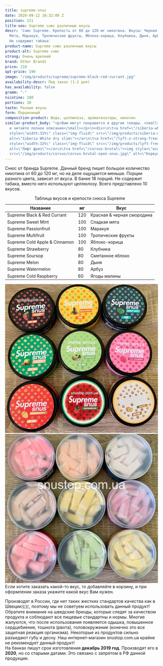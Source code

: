 ```yaml
---
title: supreme-snus
date: 2020-09-12 10:32:00 Z
position: 221
title-seo: Supreme снюс различные вкусы
descr: 'Снюс Supreme. Крепость от 60 до 120 мг никотина. Вкусы: Черная смородина,
  Мята, Маракуя, Тропические фрукты, Яблоко-корица, Клубника, Дыня, Арбуз, Малина.
  Не содержит табака'
product-name: Supreme снюс различные вкусы
product-alt: Supreme снюс
strong: Очень крепкий
brand: Other Brands
price: 210
opt-price: 190
image: "/img/products/supreme/supreme-black-red-currant.jpg"
availability-descr: Под заказ (1-2 дня)
has_availability: false
gramm: "-"
nicotine: 100
portions: 18
taste: Разные вкусы
form: Порционный
composition-product: Вода, целлюлоза, ароматизаторы, никотин
similar-product_body: "<p>Вам могут понравится и другие товары. <small>Жмите на картинки
  и читайте полное описание</small></p>\n<div>\n\t<a href=\"/siberia-white-dry-slim\"><img
  style=\"width:32%\" class=\"img-fluid\" src=\"/img/products/siberia-white-dry-slim/siberia-open-and-cryo.jpg\"
  alt=\"Siberia White dry slim\"></a>\n\t<a href=\"/lyft-x-strong-freeze-slim-white\"><img
  style=\"width:32%\" class=\"img-fluid\" src=\"/img/products/lyft-freeze/lyft-freeze-open.jpg\"
  alt=\"Лифт фриз\"></a>\n\t<a href=\"/corvus-brutal\"><img style=\"width:32%\" class=\"img-fluid\"
  src=\"/img/products/corvus/corvus-brutal-open-snus.jpg\" alt=\"Корвус брутал\"></a>\n</div>"
---
```


Снюс от бренда Supreme.  Данный бренд пишет большое количество никотина от 60 до 120 мг, но на деле ощущается меньше. Порции разного цвета, зависит от вкуса. В банке 18 порций. Не содержит табака, вместо него используют целлюлозу. Всего представлено 10 вкусов.
<table class="table table-sm">
	<caption>Таблица вкусов и крепости снюса Supreme</caption>
	<thead>
		<tr>
			<th scope="col">Название</th>
			<th scope="col">мг</th>
			<th scope="col">Вкус</th>
		</tr>
	</thead>
	<tbody>
		<tr>
			<td>Supreme Black & Red Currant</td>
			<td>120</td>
			<td>Красная & черная смородина</td>
		</tr>
		<tr>
			<td>Supreme Sweet Mint</td>
			<td>100</td>
			<td>Сладкая мята</td>
		</tr>
		<tr>
			<td>Supreme Passionfruit</td>
			<td>100</td>
			<td>Маракуя</td>
		</tr>
		<tr>
			<td>Supreme Multifruit</td>
			<td>100</td>
			<td>Тропические фрукты</td>
		</tr>
		<tr>
			<td>Supreme Cold Apple & Cinnamon</td>
			<td>100</td>
			<td>Яблоко-корица</td>
		</tr>	
		<tr>
			<td>Supreme Strawberry</td>
			<td>80</td>
			<td>Клубника</td>
		</tr>
		<tr>
			<td>Supreme Soursop</td>
			<td>80</td>
			<td>Сметанное яблоко</td>
		</tr>
		<tr>
			<td>Supreme Melon</td>
			<td>80</td>
			<td>Дыня</td>
		</tr>
		<tr>
			<td>Supreme Watermelon</td>
			<td>80</td>
			<td>Арбуз</td>
		</tr>
		<tr>
			<td>Supreme Cold Raspberry</td>
			<td>60</td>
			<td>Ягоды малины</td>
		</tr>
	</tbody>
</table>
<div class="popup-gallery d-flex mb-2">
	<a class="mr-2" href="/img/products/supreme/supreme-snus-all.jpg" title="Все вкусы снюса Supreme"><img class="img-fluid" src="/img/products/supreme/supreme-snus-all.jpg" alt="Снюс supreme"></a>
	<a href="/img/products/supreme/supreme-all-snus.jpg" title="Цвет порций снюса Supreme"><img class="img-fluid" src="/img/products/supreme/supreme-all-snus.jpg" alt="Снюс supreme пакетики"></a>
</div>
Если хотите заказать какой-то вкус, то добавляйте в корзину, и при оформлении заказа укажите какой вкус Вам нужен.

Производят в России, где нет таких жестких стандартов качества как в Швеции🇸🇪, поэтому мы не советуем использовать данный продукт! Обратите внимание на шведские бренды, которые следят за качеством продукта и соблюдают все пищевые стандартны и нормы. Многие жалуются, что после использования появляется одышка, повышенное сердцебиение, тошнота (рвота), головокружение (конечно это все защитная реакция организма). Некоторые из продуктов сильно разъедают губу и десну. Наш интернет-магазин snustop.com.ua крайне не рекомендует данный продукт!<br>
На банках пишут срок изготовления **декабрь 2019 год**. Производят его в **2020**, но со старыми датами. Это связано с запретом в РФ данной продукции.